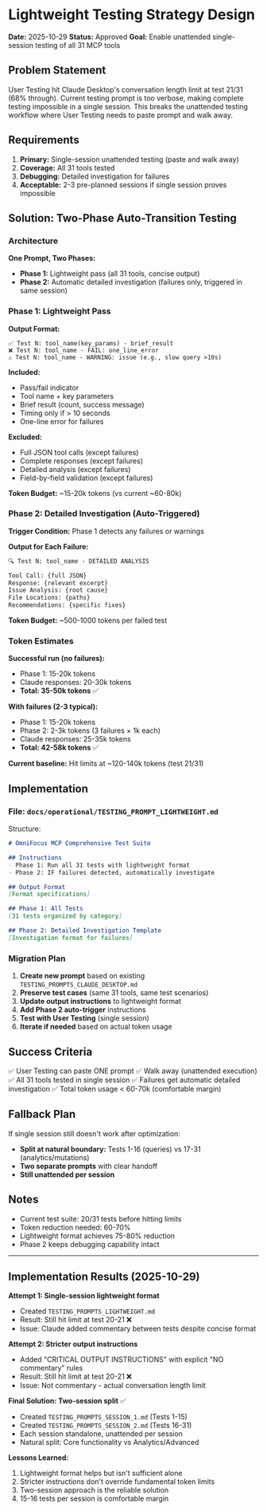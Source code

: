 # Lightweight Testing Strategy Design

**Date:** 2025-10-29
**Status:** Approved
**Goal:** Enable unattended single-session testing of all 31 MCP tools

## Problem Statement

User Testing hit Claude Desktop's conversation length limit at test 21/31 (68% through). Current testing prompt is too verbose, making complete testing impossible in a single session. This breaks the unattended testing workflow where User Testing needs to paste prompt and walk away.

## Requirements

1. **Primary:** Single-session unattended testing (paste and walk away)
2. **Coverage:** All 31 tools tested
3. **Debugging:** Detailed investigation for failures
4. **Acceptable:** 2-3 pre-planned sessions if single session proves impossible

## Solution: Two-Phase Auto-Transition Testing

### Architecture

**One Prompt, Two Phases:**
- **Phase 1:** Lightweight pass (all 31 tools, concise output)
- **Phase 2:** Automatic detailed investigation (failures only, triggered in same session)

### Phase 1: Lightweight Pass

**Output Format:**
```
✅ Test N: tool_name(key_params) - brief_result
❌ Test N: tool_name - FAIL: one_line_error
⚠️ Test N: tool_name - WARNING: issue (e.g., slow query >10s)
```

**Included:**
- Pass/fail indicator
- Tool name + key parameters
- Brief result (count, success message)
- Timing only if > 10 seconds
- One-line error for failures

**Excluded:**
- Full JSON tool calls (except failures)
- Complete responses (except failures)
- Detailed analysis (except failures)
- Field-by-field validation (except failures)

**Token Budget:** ~15-20k tokens (vs current ~60-80k)

### Phase 2: Detailed Investigation (Auto-Triggered)

**Trigger Condition:** Phase 1 detects any failures or warnings

**Output for Each Failure:**
```markdown
🔍 Test N: tool_name - DETAILED ANALYSIS

Tool Call: {full JSON}
Response: {relevant excerpt}
Issue Analysis: {root cause}
File Locations: {paths}
Recommendations: {specific fixes}
```

**Token Budget:** ~500-1000 tokens per failed test

### Token Estimates

**Successful run (no failures):**
- Phase 1: 15-20k tokens
- Claude responses: 20-30k tokens
- **Total: 35-50k tokens** ✅

**With failures (2-3 typical):**
- Phase 1: 15-20k tokens
- Phase 2: 2-3k tokens (3 failures × 1k each)
- Claude responses: 25-35k tokens
- **Total: 42-58k tokens** ✅

**Current baseline:** Hit limits at ~120-140k tokens (test 21/31)

## Implementation

### File: `docs/operational/TESTING_PROMPT_LIGHTWEIGHT.md`

Structure:
```markdown
# OmniFocus MCP Comprehensive Test Suite

## Instructions
- Phase 1: Run all 31 tests with lightweight format
- Phase 2: IF failures detected, automatically investigate

## Output Format
[Format specifications]

## Phase 1: All Tests
[31 tests organized by category]

## Phase 2: Detailed Investigation Template
[Investigation format for failures]
```

### Migration Plan

1. **Create new prompt** based on existing `TESTING_PROMPTS_CLAUDE_DESKTOP.md`
2. **Preserve test cases** (same 31 tools, same test scenarios)
3. **Update output instructions** to lightweight format
4. **Add Phase 2 auto-trigger** instructions
5. **Test with User Testing** (single session)
6. **Iterate if needed** based on actual token usage

## Success Criteria

✅ User Testing can paste ONE prompt
✅ Walk away (unattended execution)
✅ All 31 tools tested in single session
✅ Failures get automatic detailed investigation
✅ Total token usage < 60-70k (comfortable margin)

## Fallback Plan

If single session still doesn't work after optimization:
- **Split at natural boundary:** Tests 1-16 (queries) vs 17-31 (analytics/mutations)
- **Two separate prompts** with clear handoff
- **Still unattended per session**

## Notes

- Current test suite: 20/31 tests before hitting limits
- Token reduction needed: 60-70%
- Lightweight format achieves 75-80% reduction
- Phase 2 keeps debugging capability intact

---

## Implementation Results (2025-10-29)

**Attempt 1: Single-session lightweight format**
- Created `TESTING_PROMPTS_LIGHTWEIGHT.md`
- Result: Still hit limit at test 20-21 ❌
- Issue: Claude added commentary between tests despite concise format

**Attempt 2: Stricter output instructions**
- Added "CRITICAL OUTPUT INSTRUCTIONS" with explicit "NO commentary" rules
- Result: Still hit limit at test 20-21 ❌
- Issue: Not commentary - actual conversation length limit

**Final Solution: Two-session split** ✅
- Created `TESTING_PROMPTS_SESSION_1.md` (Tests 1-15)
- Created `TESTING_PROMPTS_SESSION_2.md` (Tests 16-31)
- Each session standalone, unattended per session
- Natural split: Core functionality vs Analytics/Advanced

**Lessons Learned:**
1. Lightweight format helps but isn't sufficient alone
2. Stricter instructions don't override fundamental token limits
3. Two-session approach is the reliable solution
4. 15-16 tests per session is comfortable margin
